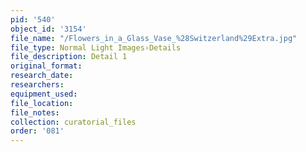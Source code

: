 ```yaml
---
pid: '540'
object_id: '3154'
file_name: "/Flowers_in_a_Glass_Vase_%28Switzerland%29Extra.jpg"
file_type: Normal Light Images›Details
file_description: Detail 1
original_format:
research_date:
researchers:
equipment_used:
file_location:
file_notes:
collection: curatorial_files
order: '081'
---
```

